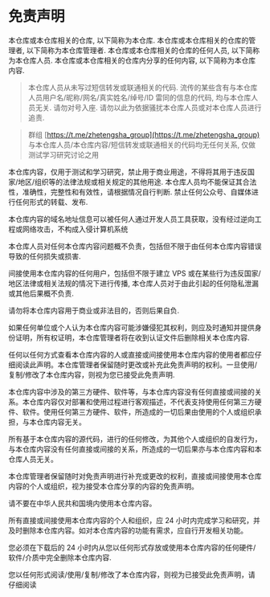 # 免责声明

本仓库或本仓库相关的仓库, 以下简称为本仓库.
本仓库或本仓库相关的仓库的管理者, 以下简称为本仓库管理者.
本仓库或本仓库相关的仓库的任何人员, 以下简称为本仓库人员.
本仓库或本仓库相关的仓库内分享的任何内容, 以下简称为本仓库内容.

> 本仓库人员从未写过短信转发或联通相关的代码. 流传的某些含有与本仓库人员用户名/昵称/网名/真实姓名/绰号/ID 雷同的信息的代码, 均与本仓库人员无关. 请勿对号入座. 请勿以此为依据骚扰本仓库人员或对本仓库人员进行追责.

> 群组 [https://t.me/zhetengsha_group](https://t.me/zhetengsha_group) 与本仓库人员/本仓库内容/短信转发或联通相关的代码均无任何关系, 仅做测试学习研究讨论之用

本仓库内容，仅用于测试和学习研究，禁止用于商业用途，不得将其用于违反国家/地区/组织等的法律法规或相关规定的其他用途. 本仓库人员均不能保证其合法性，准确性，完整性和有效性，请根据情况自行判断. 禁止任何公众号、自媒体进行任何形式的转载、发布.

本仓库内容的域名地址信息可以被任何人通过开发人员工具获取，没有经过逆向工程或网络攻击，不构成入侵计算机系统

本仓库人员对任何本仓库内容问题概不负责，包括但不限于由任何本仓库内容错误导致的任何损失或损害.

间接使用本仓库内容的任何用户，包括但不限于建立 VPS 或在某些行为违反国家/地区法律或相关法规的情况下进行传播, 本仓库人员对于由此引起的任何隐私泄漏或其他后果概不负责.

请勿将本仓库内容用于商业或非法目的，否则后果自负.

如果任何单位或个人认为本仓库内容可能涉嫌侵犯其权利，则应及时通知并提供身份证明，所有权证明，本仓库管理者将在收到认证文件后删除相关本仓库内容.

任何以任何方式查看本仓库内容的人或直接或间接使用本仓库内容的使用者都应仔细阅读此声明。本仓库管理者保留随时更改或补充此免责声明的权利。一旦使用/复制/修改了本仓库内容，则视为您已接受此免责声明.

本仓库内容中涉及的第三方硬件、软件等，与本仓库内容没有任何直接或间接的关系。本仓库内容仅对部署和使用过程进行客观描述，不代表支持使用任何第三方硬件、软件。使用任何第三方硬件、软件，所造成的一切后果由使用的个人或组织承担，与本仓库内容无关。

所有基于本仓库内容的源代码，进行的任何修改，为其他个人或组织的自发行为，与本仓库内容没有任何直接或间接的关系，所造成的一切后果亦与本仓库内容和本仓库人员无关。

本仓库管理者保留随时对免责声明进行补充或更改的权利，直接或间接使用本仓库内容的个人或组织，视为接受本仓库分享的内容的免责声明。

请不要在中华人民共和国境内使用本仓库内容。

所有直接或间接使用本仓库内容的个人和组织，应 24 小时内完成学习和研究，并及时删除本仓库内容。如对本仓库内容的功能有需求，应自行开发相关功能。

您必须在下载后的 24 小时内从您以任何形式存放或使用本仓库内容的任何硬件/软件/介质中完全删除本仓库内容.

您以任何形式阅读/使用/复制/修改了本仓库内容，则视为已接受此免责声明，请仔细阅读
